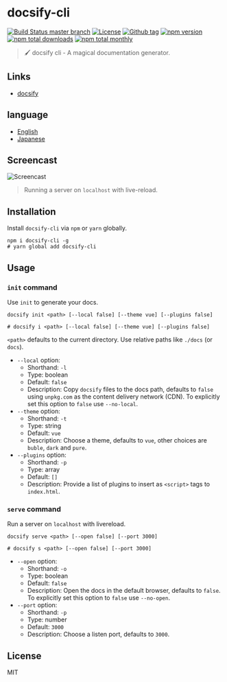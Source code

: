 # docsify-cli

[![Build Status master branch](https://github.com/docsifyjs/docsify-cli/workflows/docsify-cli/badge.svg)](https://github.com/docsifyjs/docsify-cli/actions)
[![License](https://img.shields.io/github/license/docsifyjs/docsify-cli.svg?style=flat-square)](https://github.com/docsifyjs/docsify-cli/blob/master/LICENSE)
[![Github tag](https://img.shields.io/github/tag/docsifyjs/docsify-cli.svg?style=flat-square)](https://github.com/docsifyjs/docsify-cli/tags)
[![npm version](https://img.shields.io/npm/v/docsify-cli.svg?style=flat-square)](https://www.npmjs.com/package/docsify-cli)
[![npm total downloads](https://img.shields.io/npm/dt/docsify-cli.svg?style=flat-square)](https://www.npmjs.com/package/docsify-cli)
[![npm total monthly](https://img.shields.io/npm/dm/docsify-cli.svg?style=flat-square)](https://www.npmjs.com/package/docsify-cli)

> 🖌 docsify cli - A magical documentation generator.

## Links

* [docsify](https://github.com/docsifyjs/docsify)

## language

* [English](#/)
* [Japanese](jp/)

## Screencast

![Screencast](https://raw.githubusercontent.com/docsifyjs/docsify-cli/master/media/screencast.gif)

> Running a server on `localhost` with live-reload.

## Installation

Install `docsify-cli` via `npm` or `yarn` globally.

```shell
npm i docsify-cli -g
# yarn global add docsify-cli
```

## Usage

### `init` command

Use `init` to generate your docs.

```shell
docsify init <path> [--local false] [--theme vue] [--plugins false]

# docsify i <path> [--local false] [--theme vue] [--plugins false]
```

`<path>` defaults to the current directory. Use relative paths like `./docs` (or `docs`).

* `--local` option:
  * Shorthand: `-l`
  * Type: boolean
  * Default: `false`
  * Description: Copy `docsify` files to the docs path, defaults to `false` using `unpkg.com` as the content delivery network (CDN). To explicitly set this option to `false` use `--no-local`.
* `--theme` option:
  * Shorthand: `-t`
  * Type: string
  * Default: `vue`
  * Description: Choose a theme, defaults to `vue`, other choices are `buble`, `dark` and `pure`.
* `--plugins` option:
  * Shorthand: `-p`
  * Type: array
  * Default: `[]`
  * Description: Provide a list of plugins to insert as `<script>` tags to `index.html`.

### `serve` command

Run a server on `localhost` with livereload.

```shell
docsify serve <path> [--open false] [--port 3000]

# docsify s <path> [--open false] [--port 3000]
```

* `--open` option:
  * Shorthand: `-o`
  * Type: boolean
  * Default: `false`
  * Description: Open the docs in the default browser, defaults to `false`. To explicitly set this option to `false` use `--no-open`.
* `--port` option:
  * Shorthand: `-p`
  * Type: number
  * Default: `3000`
  * Description: Choose a listen port, defaults to `3000`.

## License

MIT
